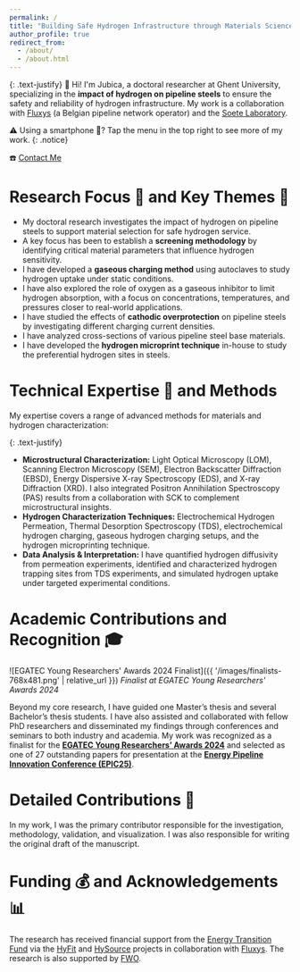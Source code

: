 ```yaml
---
permalink: /
title: "Building Safe Hydrogen Infrastructure through Materials Science."
author_profile: true
redirect_from: 
  - /about/
  - /about.html
---
```


{: .text-justify}
👋 Hi! I'm Jubica, a doctoral researcher at Ghent University, specializing in the **impact of hydrogen on pipeline steels** to ensure the safety and reliability of hydrogen infrastructure. My work is a collaboration with [Fluxys](https://www.fluxys.com/) (a Belgian pipeline network operator) and the [Soete Laboratory](https://www.ugent.be/ea/emsme/en/research/soete).

⚠️ Using a smartphone 📱? Tap the menu in the top right to see more of my work.
{: .notice}

☎️ [Contact Me](https://cal.com/jubica)

Research Focus 🎯 and Key Themes 🔑
======

* My doctoral research investigates the impact of hydrogen on pipeline steels to support material selection for safe hydrogen service.
* A key focus has been to establish a **screening methodology** by identifying critical material parameters that influence hydrogen sensitivity.
* I have developed a **gaseous charging method** using autoclaves to study hydrogen uptake under static conditions.
* I have also explored the role of oxygen as a gaseous inhibitor to limit hydrogen absorption, with a focus on concentrations, temperatures, and pressures closer to real-world applications.
* I have studied the effects of **cathodic overprotection** on pipeline steels by investigating different charging current densities.
* I have analyzed cross-sections of various pipeline steel base materials.
* I have developed the **hydrogen microprint technique** in-house to study the preferential hydrogen sites in steels.

Technical Expertise 🔧 and Methods
======

My expertise covers a range of advanced methods for materials and hydrogen characterization:

{: .text-justify}
* **Microstructural Characterization:** Light Optical Microscopy (LOM), Scanning Electron Microscopy (SEM), Electron Backscatter Diffraction (EBSD), Energy Dispersive X-ray Spectroscopy (EDS), and X-ray Diffraction (XRD). I also integrated Positron Annihilation Spectroscopy (PAS) results from a collaboration with SCK to complement microstructural insights.
* **Hydrogen Characterization Techniques:** Electrochemical Hydrogen Permeation, Thermal Desorption Spectroscopy (TDS), electrochemical hydrogen charging, gaseous hydrogen charging setups, and the hydrogen microprinting technique.
* **Data Analysis & Interpretation:** I have quantified hydrogen diffusivity from permeation experiments, identified and characterized hydrogen trapping sites from TDS experiments, and simulated hydrogen uptake under targeted experimental conditions.

Academic Contributions and Recognition 🎓
======

![EGATEC Young Researchers' Awards 2024 Finalist]({{ '/images/finalists-768x481.png' | relative_url }})
*Finalist at EGATEC Young Researchers' Awards 2024*

Beyond my core research, I have guided one Master’s thesis and several Bachelor’s thesis students. I have also assisted and collaborated with fellow PhD researchers and disseminated my findings through conferences and seminars to both industry and academia. My work was recognized as a finalist for the [**EGATEC Young Researchers’ Awards 2024**](https://www.gerg.eu/the-2024-young-researchers-awards/) and selected as one of 27 outstanding papers for presentation at the [**Energy Pipeline Innovation Conference (EPIC25)**](https://epic25.eu/en/EPIC25).

Detailed Contributions 📝
======
In my work, I was the primary contributor responsible for the investigation, methodology, validation, and visualization. I was also responsible for writing the original draft of the manuscript.

Funding 💰 and Acknowledgements 📊
======
The research has received financial support from the [Energy Transition Fund](https://economie.fgov.be/fr/themes/energie/transition-energetique/fonds-de-transition) via the [HyFit](https://www.fluxys.com/en/about-us/energy-transition/pioneering-research-to-accelerate-the-energy-transition) and [HySource](https://www.fluxys.com/en/about-us/energy-transition/pioneering-research-to-accelerate-the-energy-transition) projects in collaboration with [Fluxys](https://www.fluxys.com/). The research is also supported by [FWO](https://www.fwo.be/en/).

